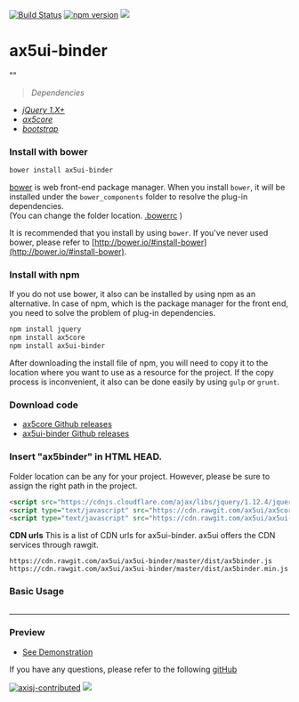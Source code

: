 [![Build Status](https://travis-ci.org/ax5ui/ax5ui-binder.svg?branch=master)](https://travis-ci.org/ax5ui/ax5ui-binder)
[![npm version](https://badge.fury.io/js/ax5ui-binder.svg)](https://badge.fury.io/js/ax5ui-binder)
[![](https://img.shields.io/npm/dm/ax5ui-binder.svg)](https://www.npmjs.com/package/ax5ui-binder)

# ax5ui-binder
""

> *Dependencies*
* _[jQuery 1.X+](http://jquery.com/)_
* _[ax5core](http://ax5.io/ax5core)_
* _[bootstrap](http://getbootstrap.com/)_


### Install with bower
```sh
bower install ax5ui-binder
```
[bower](http://bower.io/#install-bower) is web front-end package manager.
When you install `bower`, it will be installed under the `bower_components` folder to resolve the plug-in dependencies.  
(You can change the folder location. [.bowerrc](http://bower.io/docs/config/#bowerrc-specification) )

It is recommended that you install by using `bower`. 
If you've never used bower, please refer to [http://bower.io/#install-bower](http://bower.io/#install-bower).

### Install with npm
If you do not use bower, it also can be installed by using npm as an alternative.
In case of npm, which is the package manager for the front end, you need to solve the problem of plug-in dependencies.

```sh
npm install jquery
npm install ax5core
npm install ax5ui-binder
```

After downloading the install file of npm, you will need to copy it to the location where you want to use as a resource for the project.
If the copy process is inconvenient, it also can be done easily by using `gulp` or `grunt`.

### Download code
- [ax5core Github releases](https://github.com/ax5ui/ax5core/releases)
- [ax5ui-binder Github releases](https://github.com/ax5ui/ax5ui-binder/releases)

### Insert "ax5binder" in HTML HEAD.
Folder location can be any for your project. However, please be sure to assign the right path in the project.

```html
<script src="https://cdnjs.cloudflare.com/ajax/libs/jquery/1.12.4/jquery.min.js"></script>
<script type="text/javascript" src="https://cdn.rawgit.com/ax5ui/ax5core/master/dist/ax5core.min.js"></script>
<script type="text/javascript" src="https://cdn.rawgit.com/ax5ui/ax5ui-binder/master/dist/ax5binder.min.js"></script>
```

**CDN urls**
This is a list of CDN urls for ax5ui-binder. ax5ui offers the CDN services through rawgit.
```
https://cdn.rawgit.com/ax5ui/ax5ui-binder/master/dist/ax5binder.js
https://cdn.rawgit.com/ax5ui/ax5ui-binder/master/dist/ax5binder.min.js
```

### Basic Usage
```js

```

- - -


### Preview
- [See Demonstration](http://ax5.io/ax5ui-binder/demo/index.html)

If you have any questions, please refer to the following [gitHub](https://github.com/ax5ui/ax5ui-kernel)

[![axisj-contributed](https://img.shields.io/badge/AXISJ.com-Contributed-green.svg)](https://github.com/axisj) ![](https://img.shields.io/badge/Seowoo-Mondo&Thomas-red.svg)